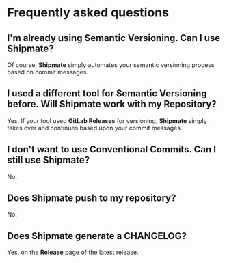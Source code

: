 # Frequently asked questions

## I'm already using Semantic Versioning. Can I use Shipmate?

Of course. **Shipmate** simply automates your semantic versioning process based on commit messages.

## I used a different tool for Semantic Versioning before. Will Shipmate work with my Repository?

Yes. If your tool used **GitLab Releases** for versioning, **Shipmate** simply takes over and continues based upon your commit messages.

## I don't want to use Conventional Commits. Can I still use Shipmate?

No.

## Does Shipmate push to my repository?

No.

## Does Shipmate generate a CHANGELOG?

Yes, on the **Release** page of the latest release.